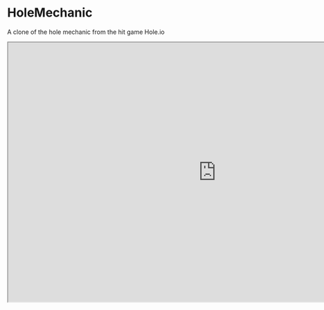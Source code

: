 # HoleMechanic
A clone of the hole mechanic from the hit game Hole.io
<iframe src="https://i.simmer.io/@HamzaAlbas/holemechanictest" style="width:960px;height:600px"></iframe>
